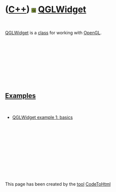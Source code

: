 
 

 

 

 

 

([C++](Cpp.md)) ![Qt](PicQt.png) [QGLWidget](CppQGLWidget.md)
===============================================================

 

[QGLWidget](CppQGLWidget.md) is a [class](CppClass.md) for working
with [OpenGL](CppOpenGl.md).

 

 

 

 

 

[Examples](CppExample.md)
--------------------------

 

-   [QGLWidget example 1: basics](CppQGLWidget.md)

 

 

 

 

 

 

This page has been created by the [tool](Tools.md)
[CodeToHtml](ToolCodeToHtml.md)
